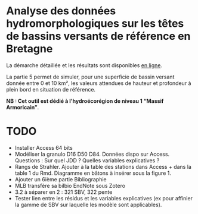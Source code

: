 # Analyse des données hydromorphologiques sur les têtes de bassins versants de référence en Bretagne

La démarche détaillée et les résultats sont disponibles [en ligne](https://ssm-ecologie.shinyapps.io/TBV_ref_massif_armoricain/).

La partie 5 permet de simuler, pour une superficie de bassin versant donnée entre 0 et 10 km², les valeurs attendues de hauteur et profondeur à plein bord en situation de référence.

**NB : Cet outil est dédié à l'hydroécorégion de niveau 1 “Massif Armoricain”**.

# TODO

- Installer Access 64 bits
- Modéliser la granulo D16 D50 D84. Données dispo sur Access. Questions : Sur quel JDD ? Quelles variables explicatives ?
- Rangs de Strahler. Ajouter à la table des stations dans Access + dans la table 1 du Rmd. Diagramme en bâtons à insérer sous la figure 1.
- Ajouter un 6ième partie Bibliographie
- MLB transfère sa bilbio EndNote sous Zotero
- 3.2 à séparer en 2 : 321 SBV, 322 pente
- Tester lien entre les résidus et les variables explicatives (ex pour affinier la gamme de SBV sur laquelle les modèle sont applicables).





